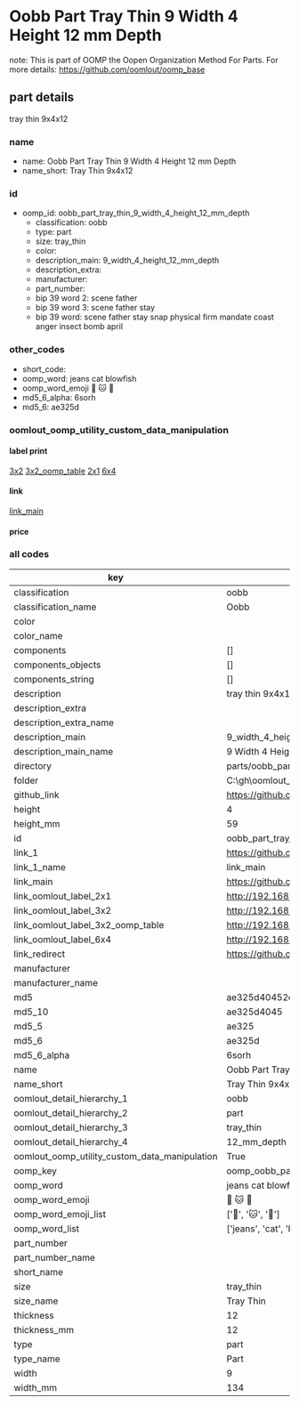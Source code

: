 # Oobb Part Tray Thin 9 Width 4 Height 12 mm Depth  

note: This is part of OOMP the Oopen Organization Method For Parts. For more details: https://github.com/oomlout/oomp_base

##  part details
  



tray thin 9x4x12



### name
* name: Oobb Part Tray Thin 9 Width 4 Height 12 mm Depth
* name_short: Tray Thin 9x4x12 
### id
* oomp_id: oobb_part_tray_thin_9_width_4_height_12_mm_depth
  * classification: oobb
  * type: part
  * size: tray_thin
  * color: 
  * description_main: 9_width_4_height_12_mm_depth
  * description_extra: 
  * manufacturer: 
  * part_number: 
  * bip 39 word 2: scene father
  * bip 39 word 3: scene father stay
  * bip 39 word: scene father stay snap physical firm mandate coast anger insect bomb april

### other_codes
* short_code: 
* oomp_word: jeans cat blowfish
* oomp_word_emoji :jeans: :cat: :blowfish:
* md5_6_alpha: 6sorh
* md5_6: ae325d






### oomlout_oomp_utility_custom_data_manipulation
#### label print
[3x2](http://192.168.1.245:1112/?label=oomp%206sorh)
[3x2_oomp_table](http://192.168.1.108:1112/?label=oomp%206sorh)
[2x1](http://192.168.1.242:1112/?label=oomp%206sorh)
[6x4](http://192.168.1.55:1112/?label=oomp%206sorh)    

#### link

[link_main](https://github.com/oomlout/oomlout_oobb_version_4_generated_parts/tree/main/navigation_oomp/oobb/part/tray_thin/9_width_4_height_12_mm_depth/part)                              

#### price







### all codes 
| key | value |  
| --- | --- |  
| classification | oobb |  
| classification_name | Oobb |  
| color |  |  
| color_name |  |  
| components | [] |  
| components_objects | [] |  
| components_string | [] |  
| description | tray thin 9x4x12 |  
| description_extra |  |  
| description_extra_name |  |  
| description_main | 9_width_4_height_12_mm_depth |  
| description_main_name | 9 Width 4 Height 12 mm Depth |  
| directory | parts/oobb_part_tray_thin_9_width_4_height_12_mm_depth |  
| folder | C:\gh\oomlout_oobb_version_4_generated_parts\parts\oobb_part_tray_thin_9_width_4_height_12_mm_depth |  
| github_link | https://github.com/oomlout/oomlout_oomp_part_src/tree/main/parts/oobb_part_tray_thin_9_width_4_height_12_mm_depth |  
| height | 4 |  
| height_mm | 59 |  
| id | oobb_part_tray_thin_9_width_4_height_12_mm_depth |  
| link_1 | https://github.com/oomlout/oomlout_oobb_version_4_generated_parts/tree/main/navigation_oomp/oobb/part/tray_thin/9_width_4_height_12_mm_depth/part |  
| link_1_name | link_main |  
| link_main | https://github.com/oomlout/oomlout_oobb_version_4_generated_parts/tree/main/navigation_oomp/oobb/part/tray_thin/9_width_4_height_12_mm_depth/part |  
| link_oomlout_label_2x1 | http://192.168.1.242:1112/?label=oomp%206sorh |  
| link_oomlout_label_3x2 | http://192.168.1.245:1112/?label=oomp%206sorh |  
| link_oomlout_label_3x2_oomp_table | http://192.168.1.108:1112/?label=oomp%206sorh |  
| link_oomlout_label_6x4 | http://192.168.1.55:1112/?label=oomp%206sorh |  
| link_redirect | https://github.com/oomlout/oomlout_oobb_version_4_generated_parts/tree/main/parts/oobb_tray_thin_09_04_12 |  
| manufacturer |  |  
| manufacturer_name |  |  
| md5 | ae325d40452cd0e15d51fcd5a9d4ee04 |  
| md5_10 | ae325d4045 |  
| md5_5 | ae325 |  
| md5_6 | ae325d |  
| md5_6_alpha | 6sorh |  
| name | Oobb Part Tray Thin 9 Width 4 Height 12 mm Depth |  
| name_short | Tray Thin 9x4x12  |  
| oomlout_detail_hierarchy_1 | oobb |  
| oomlout_detail_hierarchy_2 | part |  
| oomlout_detail_hierarchy_3 | tray_thin |  
| oomlout_detail_hierarchy_4 | 12_mm_depth |  
| oomlout_oomp_utility_custom_data_manipulation | True |  
| oomp_key | oomp_oobb_part_tray_thin_9_width_4_height_12_mm_depth |  
| oomp_word | jeans cat blowfish |  
| oomp_word_emoji | :jeans: :cat: :blowfish: |  
| oomp_word_emoji_list | [':jeans:', ':cat:', ':blowfish:'] |  
| oomp_word_list | ['jeans', 'cat', 'blowfish'] |  
| part_number |  |  
| part_number_name |  |  
| short_name |  |  
| size | tray_thin |  
| size_name | Tray Thin |  
| thickness | 12 |  
| thickness_mm | 12 |  
| type | part |  
| type_name | Part |  
| width | 9 |  
| width_mm | 134 |  
